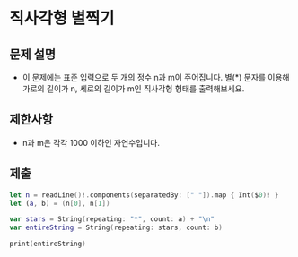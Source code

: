 # 직사각형 별찍기
## 문제 설명
- 이 문제에는 표준 입력으로 두 개의 정수 n과 m이 주어집니다.
별(*) 문자를 이용해 가로의 길이가 n, 세로의 길이가 m인 직사각형 형태를 출력해보세요.

## 제한사항
- n과 m은 각각 1000 이하인 자연수입니다.

## 제출

```swift
let n = readLine()!.components(separatedBy: [" "]).map { Int($0)! }
let (a, b) = (n[0], n[1])

var stars = String(repeating: "*", count: a) + "\n"
var entireString = String(repeating: stars, count: b)

print(entireString)
```

